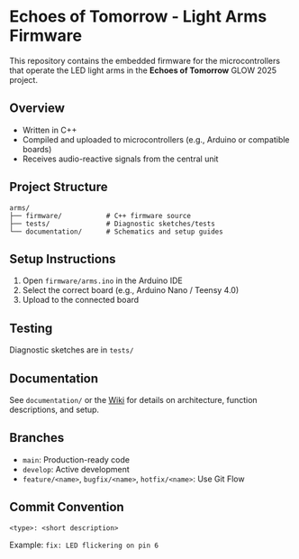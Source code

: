 # Echoes of Tomorrow - Light Arms Firmware

This repository contains the embedded firmware for the microcontrollers that operate the LED light arms in the **Echoes of Tomorrow** GLOW 2025 project.

## Overview
- Written in C++
- Compiled and uploaded to microcontrollers (e.g., Arduino or compatible boards)
- Receives audio-reactive signals from the central unit

## Project Structure
```
arms/
├── firmware/           # C++ firmware source
├── tests/              # Diagnostic sketches/tests
└── documentation/      # Schematics and setup guides
```

## Setup Instructions
1. Open `firmware/arms.ino` in the Arduino IDE
2. Select the correct board (e.g., Arduino Nano / Teensy 4.0)
3. Upload to the connected board

## Testing
Diagnostic sketches are in `tests/`

## Documentation
See `documentation/` or the [Wiki](https://github.com/echoes-of-tomorrow/central-unit/wiki) for details on architecture, function descriptions, and setup.

## Branches
- `main`: Production-ready code
- `develop`: Active development
- `feature/<name>`, `bugfix/<name>`, `hotfix/<name>`: Use Git Flow

## Commit Convention
```text
<type>: <short description>
```
Example: `fix: LED flickering on pin 6`
